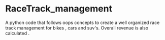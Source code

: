 # RaceTrack_management
A python code that follows oops concepts to create a well organized race track management for bikes , cars and suv's. Overall revenue is also calculated . 
